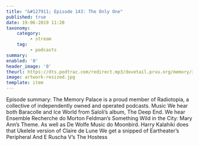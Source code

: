 ```yaml
---
title: "&#127911; Episode 143: The Only One"
published: true
date: 19-06-2019 11:20
taxonomy:
    category:
         - stream
    tag:
         - podcasts
summary:
enabled: '0'
header_image: '0'
theurl: https://dts.podtrac.com/redirect.mp3/dovetail.prxu.org/memory/3a0ad06a-82e9-4694-aa85-d05f3bc5712a/thememorypalace.mp3
image: artwork-resized.jpg
template: item
---
```

 
Episode summary: The Memory Palace is a proud member of Radiotopia, a collective of independently owned and operated podcasts. Music We hear both Baracolle and Ice World from Saloli’s album, The Deep End. We hear Ensemble Recherche do Morton Feldman’s Something Wild in the City: Mary Ann’s Theme. As well as De Wolfe Music do Moonbird. Harry Kalahiki does that Ukelele version of Claire de Lune We get a snipped of Eartheater’s Peripheral And E Ruscha V’s The Hostess
